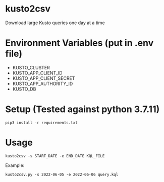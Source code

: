 # kusto2csv

Download large Kusto queries one day at a time

# Environment Variables (put in .env file)
* KUSTO_CLUSTER
* KUSTO_APP_CLIENT_ID
* KUSTO_APP_CLIENT_SECRET
* KUSTO_APP_AUTHORITY_ID
* KUSTO_DB

# Setup (Tested against python 3.7.11)
```
pip3 install -r requirements.txt 
```

# Usage
```
kusto2csv -s START_DATE -e END_DATE KQL_FILE
```

Example:
```
kusto2csv.py -s 2022-06-05 -e 2022-06-06 query.kql
```